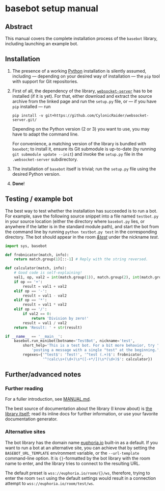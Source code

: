 # basebot setup manual

## Abstract

This manual covers the complete installation process of the `basebot`
library, including launching an example bot.

## Installation

1. The presence of a working [Python](https://www.python.org/downloads)
   installation is silently assumed, including — depending on your desired
   way of installation — the `pip` tool with support for Git repositories.

2. First of all, the dependency of the library,
   [`websocket-server`](https://github.com/CylonicRaider/websocket-server/)
   has to be installed (if it is yet). For that, either download and extract
   the source archive from the linked page and run the `setup.py` file, or
   — if you have `pip` installed — run

   ```
   pip install -v git+https://github.com/CylonicRaider/websocket-server.git/
   ```

   Depending on the Python version (2 or 3) you want to use, you may have to
   adapt the command line.

   For convenience, a matching version of the library is bundled with
   `basebot`; to install it, ensure its Git submodule is up-to-date
   (by running `git submodule update --init`) and invoke the `setup.py` file
   in the `.websocket-server` subdirectory.

3. The installation of `basebot` itself is trivial; run the `setup.py` file
   using the desired Python version.

4. **Done**!

## Testing / example bot

The best way to test whether the installation has succeeded is to run a bot.
For example, save the following source snippet into a file named `testbot.py`
in your source location (either the directory where `basebot.py` lies, or
anywhere if the latter is in the standard module path), and start the bot
from the command line by running `python testbot.py test` in the
corresponding directory. The bot should appear in the room
[*&test*](https://euphoria.io/room/test) under the nickname *test*.

```python
import sys, basebot

def frobnicator(match, info):
    return match.group(1)[::-1] # Reply with the string reversed.

def calculator(match, info):
    # Good code is self-explaining!
    val1, op, val2 = int(match.group(1)), match.group(2), int(match.group(3))
    if op == '+':
        result = val1 + val2
    elif op == '-':
        result = val1 - val2
    elif op == '*':
        result = val1 * val2
    elif op == '/':
        if val2 == 0:
            return 'Division by zero!'
        result = val1 / val2
    return 'Result: ' + str(result)

if __name__ == '__main__':
    basebot.run_minibot(botname='TestBot', nickname='test',
        short_help='This is a test bot. For a bit more behavior, try '
            'posting a message with a single "test" at the beginning.',
        regexes={'^test$': 'Test!', '^test (.+)$': frobnicator,
                 '^!calc\s+(\d+)\s*([-+*/])\s*(\d+)$': calculator})
```

## Further/advanced notes

### Further reading

For a fuller introduction, see [MANUAL.md](MANUAL.md).

The best source of documentation about the library (I know about) is [the
library itself](basebot.py); read its inline docs for further information,
or use your favorite documentation generator.

### Alternative sites

The bot library has the domain name [euphoria.io](https://euphoria.io)
built-in as a default. If you want to run a bot at an alternative site, you
can achieve that by setting the `BASEBOT_URL_TEMPLATE` environment variable,
or the `--url-template` command-line option. It is `{}`-formatted by the bot
library with the room name to enter, and the library tries to connect to the
resulting URL.

The default preset is `wss://euphoria.io/room/{}/ws`, therefore, trying
to enter the room `test` using the default settings would result in a
connection attempt to `wss://euphoria.io/room/test/ws`.
